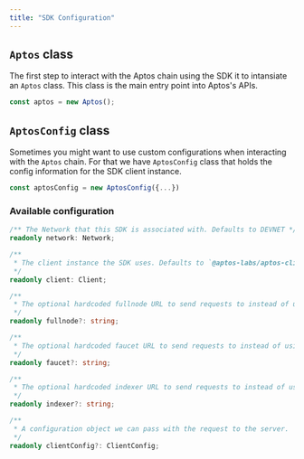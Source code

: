 ```yaml
---
title: "SDK Configuration"
---
```


## `Aptos` class

The first step to interact with the Aptos chain using the SDK it to intansiate an `Aptos` class. This class is the main entry point into Aptos's APIs.

```ts
const aptos = new Aptos();
```

## `AptosConfig` class

Sometimes you might want to use custom configurations when interacting with the `Aptos` chain. For that we have `AptosConfig` class that holds the config information for the SDK client instance.

```ts
const aptosConfig = new AptosConfig({...})
```

### Available configuration

```ts
/** The Network that this SDK is associated with. Defaults to DEVNET */
readonly network: Network;

/**
 * The client instance the SDK uses. Defaults to `@aptos-labs/aptos-client`
 */
readonly client: Client;

/**
 * The optional hardcoded fullnode URL to send requests to instead of using the network
 */
readonly fullnode?: string;

/**
 * The optional hardcoded faucet URL to send requests to instead of using the network
 */
readonly faucet?: string;

/**
 * The optional hardcoded indexer URL to send requests to instead of using the network
 */
readonly indexer?: string;

/**
 * A configuration object we can pass with the request to the server.
 */
readonly clientConfig?: ClientConfig;

```
